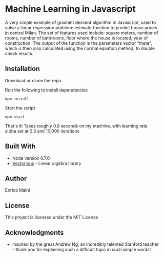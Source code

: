 # Machine Learning in Javascript

A very simple example of gradient descent algorithm in Javascript, used to solve a linear regression problem: estimate function to predict house prices in central Milan. The set of features used include: square meters, number of rooms, number of bathrooms, floor where the house is located, year of construction. The output of the function is the parameters vector "theta", which is then also calculated using the normal equation method, to double check results. 

## Installation

Download or clone the repo.

Run the following to install dependencies

```
npm install
```

Start the script

```
npm start
```

That's it! Takes roughly 0.8 seconds on my machine, with learning rate alpha set at 0.3 and 10,000 iterations.

## Built With

* Node version 6.7.0
* [Vectorious](https://github.com/mateogianolio/vectorious) - Linear algebra library

## Author

Enrico Maini

## License

This project is licensed under the MIT License

## Acknowledgments

* Inspired by the great Andrew Ng, an incredibly talented Stanford teacher - thank you for explaining such a difficult topic in such simple words!